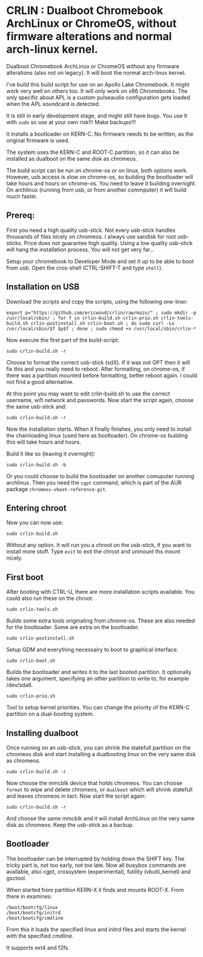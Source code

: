 
# CRLIN : Dualboot Chromebook ArchLinux or ChromeOS, without firmware alterations and normal arch-linux kernel.

Dualboot Chromebook ArchLinux or ChromeOS without any firmware alterations (also not on legacy). It will boot the normal arch-linux kernel.

I've build this build script for use on an Apollo Lake Chromebook. It might work very well on others too. It will only work on x86 Chromebooks.
The only specific about APL is a custom pulseaudio configuration gets loaded when the APL soundcard is detected.

It is still in early development stage, and might still have bugs. You use it with `sudo` so use at your own risk!!! Make backups!!!

It installs a bootloader on KERN-C. No firmware needs to be written, as the original firmware is used.

The system uses the KERN-C and ROOT-C partition, so it can also be installed as dualboot on the same disk as chromeos.

The build script can be run on chrome-os or on linux, both options work. However, usb access is slow on chrome-os, so building the bootloader will take hours and hours on chrome-os. You need to leave it building overnight. On archlinux (running from usb, or from another commputer) it will build much faster.


## Prereq:

First you need a high quality usb-stick. Not every usb-stick handles thousands of files nicely on chromeos. I always use sandisk for root usb-sticks. Price does not guarantee high quality. Using a low quality usb-stick will hang the installation process. You will not get very far...

Setup your chromebook to Developer Mode and set it up to be able to boot from usb. Open the cros-shell (CTRL-SHIFT-T and type `shell`).

## Installation on USB

Download the scripts and copy the scripts, using the following one-liner:

```
export p="https://github.com/ericwoud/crlin/raw/main/" ; sudo mkdir -p /usr/local/sbin/ ; for f in crlin-build.sh crlin-prio.sh crlin-tools-build.sh crlin-postinstall.sh crlin-boot.sh ; do sudo curl -Lo /usr/local/sbin/$f $p$f ; done ; sudo chmod +x /usr/local/sbin/crlin-*
```

Now execute the first part of the build-script:

```
sudo crlin-build.sh -r
```

Choose to format the correct usb-stick (sdX). If it was not GPT then it will fix this and you really need to reboot. After formatting, on chrome-os, if there was a partition mounted before formatting, better reboot again. I could not find a good alternative.


At this point you may want to edit crlin-build.sh to use the correct username,  wifi network and passwords.
Now start the script again, choose the same usb-stick and:

```
sudo crlin-build.sh -r
```

Now the installation starts. When it finally finishes, you only need to install the chainloading linux (used here as bootloader). On chrome-os building this will take hours and hours. 

Build it like so (leaving it overnight):

```
sudo crlin-build.sh -b
```

Or you could choose to build the bootloader on another comuputer running archlinux. Then you need the `cgpt` command, which is part of the AUR package `chromeos-vboot-reference-git`. 

## Entering chroot

Now you can now use:

```
sudo crlin-build.sh
```

Without any option. It will run you a chroot on the usb-stick, if you want to install more stuff. Type `exit` to exit the chroot and unmount ths mount nicely.


## First boot

After booting with CTRL-U, there are more installation scripts available. You could also run these on the chroot.

```
sudo crlin-tools.sh
```

Builds some extra tools originating from chrome-os. These are also needed for the bootloader. Some are extra on the bootloader.

```
sudo crlin-postinstall.sh
```

Setup GDM and everything necessairy to boot to graphical interface.

```
sudo crlin-boot.sh
```

Builds the bootloader and writes it to the last booted partition. It optionally takes one argument, specifying an other partition to write to, for example /dev/sda6.

```
sudo crlin-prio.sh
```

Tool to setup kernel priorities. You can change the priority of the KERN-C partition on a dual-booting system.

## Installing dualboot

Once running on an usb-stick, you can shrink the statefull partition on the chromeos disk and start installing a dualbooting linux on the very same disk as chromeos.

```
sudo crlin-build.sh -r
```

Now choose the mmcblk device that holds chromeos. You can choose `format` to wipe and delete chromeos, or `dualboot` which will shrink statefull and leaves chromeos in tact. Now start the script again:

```
sudo crlin-build.sh -r
```

And choose the same mmcblk and it will install ArchLinux on the very same disk as chromeos. Keep the usb-stick as a backup.


## Bootloader

The bootloader can be interrupted by holding down the SHIFT key. The tricky part is, not too early, not too late. Now all busybox commands are available, also cgpt, crossystem (experimental), futility (vbutil_kernel) and gsctool.

When started from partition KERN-X it finds and mounts ROOT-X. From there in examines:

```
/boot/bootcfg/linux
/boot/bootcfg/initrd
/boot/bootcfg/cmdline
```

From this it loads the specified linux and initrd files and starts the kernel with the specified cmdline.

It supports ext4 and f2fs.

